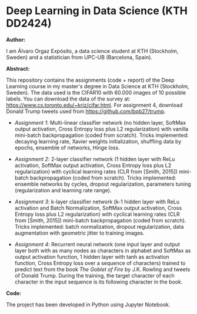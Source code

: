 # Deep Learning in Data Science (KTH DD2424)

**Author:**

I am Álvaro Orgaz Expósito, a data science student at KTH (Stockholm, Sweden) and a statistician from UPC-UB (Barcelona, Spain).

**Abstract:**

This repository contains the assignments (code + report) of the Deep Learning course in my master's degree in Data Science at KTH (Stockholm, Sweden). The data used is the CIFAR10 with 60.000 images of 10 possible labels. You can download the data of the survey at: https://www.cs.toronto.edu/~kriz/cifar.html. For assignment 4, download Donald Trump tweets used from https://github.com/bpb27/trump.

- *Assignment 1*: Multi-linear classifier network (no hidden layer, SoftMax output activation, Cross Entropy loss plus L2 regularization) with vanilla mini-batch backpropagation (coded from scratch). Tricks implemented: decaying learning rate, Xavier weights initialization, shuffling data by epochs, ensemble of networks, Hinge loss.

- *Assignment 2*: 2-layer classifier network (1 hidden layer with ReLu activation, SoftMax output activation, Cross Entropy loss plus L2 regularization) with cyclical learning rates (CLR from [Smith, 2015]) mini-batch backpropagation (coded from scratch). Tricks implemented: ensemble networks by cycles, dropout regularization, parameters tuning (regularization and learning rate range).

- *Assignment 3*: k-layer classifier network (k-1 hidden layer with ReLu activation and Batch Normalization, SoftMax output activation, Cross Entropy loss plus L2 regularization) with cyclical learning rates (CLR from [Smith, 2015]) mini-batch backpropagation (coded from scratch). Tricks implemented: batch normalization, dropout regularization, data augmentation with geometric jitter to training images.

- *Assignment 4*: Recurrent neural network (one input layer and output layer both with as many nodes as characters in alphabet and SoftMax as output activation function, 1 hidden layer with tanh as activation function, Cross Entropy loss over a sequence of characters) trained to predict text from the book *The Goblet of Fire* by J.K. Rowling and tweets of Donald Trump. During the training, the target character of each character in the input sequence is its following character in the book.

**Code:**

The project has been developed in Python using Jupyter Notebook.
